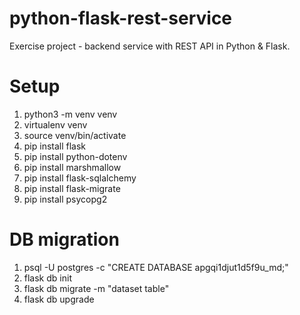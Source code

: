 # python-flask-rest-service
Exercise project - backend service with REST API in Python &amp; Flask.

# Setup
1. python3 -m venv venv
2. virtualenv venv
3. source venv/bin/activate
4. pip install flask
5. pip install python-dotenv
6. pip install marshmallow
7. pip install flask-sqlalchemy
8. pip install flask-migrate
9. pip install psycopg2

# DB migration
1. psql -U postgres -c "CREATE DATABASE apgqi1djut1d5f9u_md;"
2. flask db init
3. flask db migrate -m "dataset table"
4. flask db upgrade
